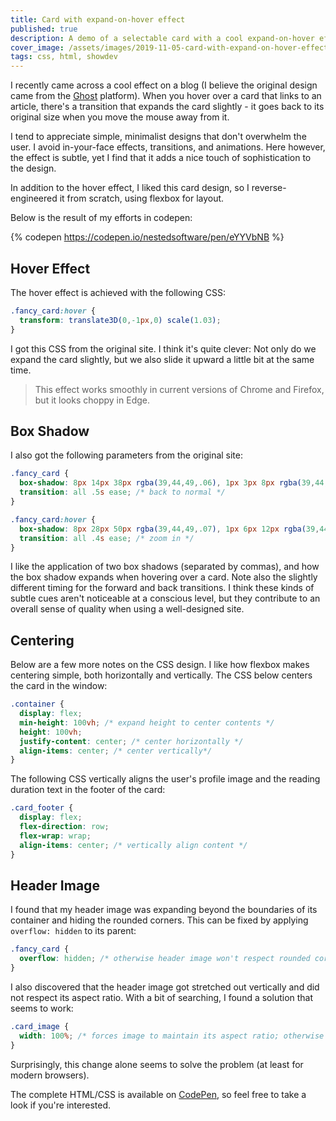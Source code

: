 ```yaml
---
title: Card with expand-on-hover effect
published: true
description: A demo of a selectable card with a cool expand-on-hover effect
cover_image: /assets/images/2019-11-05-card-with-expand-on-hover-effect-2ccm.200941/obbj6mlbljvhgl7ptoqf.jpg
tags: css, html, showdev
---
```


I recently came across a cool effect on a blog (I believe the original design came from the [Ghost](https://ghost.org/blog/) platform). When you hover over a card that links to an article, there's a transition that expands the card slightly - it goes back to its original size when you move the mouse away from it. 

I tend to appreciate simple, minimalist designs that don't overwhelm the user. I avoid in-your-face effects, transitions, and animations. Here however, the effect is subtle, yet I find that it adds a nice touch of sophistication to the design. 

In addition to the hover effect, I liked this card design, so I reverse-engineered it from scratch, using flexbox for layout. 

Below is the result of my efforts in codepen:

{% codepen https://codepen.io/nestedsoftware/pen/eYYVbNB %}

## Hover Effect

The hover effect is achieved with the following CSS:

```css
.fancy_card:hover {
  transform: translate3D(0,-1px,0) scale(1.03);
}
```

I got this CSS from the original site. I think it's quite clever: Not only do we expand the card slightly, but we also slide it upward a little bit at the same time. 

> This effect works smoothly in current versions of Chrome and Firefox, but it looks choppy in Edge.

## Box Shadow

I also got the following parameters from the original site:

```css
.fancy_card {
  box-shadow: 8px 14px 38px rgba(39,44,49,.06), 1px 3px 8px rgba(39,44,49,.03);
  transition: all .5s ease; /* back to normal */
}

.fancy_card:hover {
  box-shadow: 8px 28px 50px rgba(39,44,49,.07), 1px 6px 12px rgba(39,44,49,.04);
  transition: all .4s ease; /* zoom in */
}
```

I like the application of two box shadows (separated by commas), and how the box shadow expands when hovering over a card. Note also the slightly different timing for the forward and back transitions. I think these kinds of subtle cues aren't noticeable at a conscious level, but they contribute to an overall sense of quality when using a well-designed site.

## Centering

Below are a few more notes on the CSS design. I like how flexbox makes centering simple, both horizontally and vertically. The CSS below centers the card in the window:

```css
.container {
  display: flex;
  min-height: 100vh; /* expand height to center contents */
  height: 100vh;
  justify-content: center; /* center horizontally */
  align-items: center; /* center vertically*/
}
```

The following CSS vertically aligns the user's profile image and the reading duration text in the footer of the card:

```css
.card_footer {
  display: flex;
  flex-direction: row;
  flex-wrap: wrap;
  align-items: center; /* vertically align content */
}
```

## Header Image

I found that my header image was expanding beyond the boundaries of its container and hiding the rounded corners. This can be fixed by applying `overflow: hidden` to its parent:

```css
.fancy_card {
  overflow: hidden; /* otherwise header image won't respect rounded corners */
}
```

I also discovered that the header image got stretched out vertically and did not respect its aspect ratio. With a bit of searching, I found a solution that seems to work: 

```css
.card_image {
  width: 100%; /* forces image to maintain its aspect ratio; otherwise image stretches vertically */
}
```
Surprisingly, this change alone seems to solve the problem (at least for modern browsers). 

The complete HTML/CSS is available on [CodePen](https://codepen.io/nestedsoftware/pen/eYYVbNB), so feel free to take a look if you're interested.
